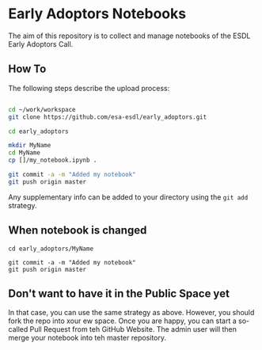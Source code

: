 # Early Adoptors Notebooks


The aim of this repository is to collect and manage notebooks of the ESDL Early Adoptors Call. 

## How To

The following steps describe the upload process:

```bash

cd ~/work/workspace
git clone https://github.com/esa-esdl/early_adoptors.git

cd early_adoptors

mkdir MyName
cd MyName
cp []/my_notebook.ipynb .

git commit -a -m "Added my notebook"
git push origin master
```

Any supplementary info can be added to your directory using the ```git add ``` strategy.

## When notebook is changed

```
cd early_adoptors/MyName

git commit -a -m "Added my notebook"
git push origin master

```

## Don't want to have it in the Public Space yet

In that case, you can use the same strategy as above. However, you should fork the repo into xour ew space. Once you are happy, you 
can start a so-called Pull Request from teh GitHub Website. The admin user will then merge your notebook into teh master repository.


